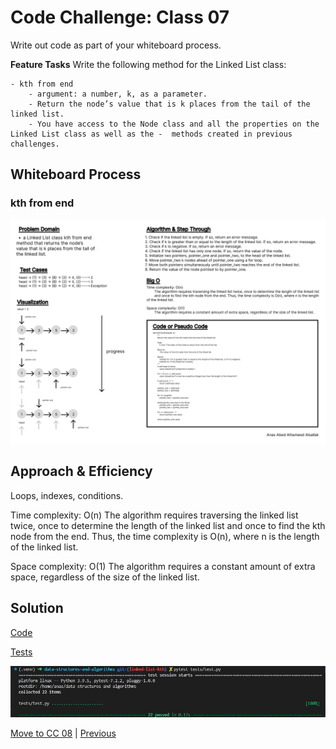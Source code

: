 # Code Challenge: Class 07

Write out code as part of your whiteboard process.

**Feature Tasks**
Write the following method for the Linked List class:

    - kth from end
        - argument: a number, k, as a parameter.
        - Return the node’s value that is k places from the tail of the linked list.
        - You have access to the Node class and all the properties on the Linked List class as well as the -  methods created in previous challenges.

## Whiteboard Process

### kth from end

![Whiteboard 10](../assets/Wireframe-10.jpg "whiteboard")

## Approach & Efficiency

Loops, indexes, conditions.

Time complexity: O(n) The algorithm requires traversing the linked list twice, once to determine the length of the linked list and once to find the kth node from the end. Thus, the time complexity is O(n), where n is the length of the linked list.

Space complexity: O(1) The algorithm requires a constant amount of extra space, regardless of the size of the linked list.

## Solution

[Code](../linkedListKth.py)

[Tests](../tests/test.py)

![Run](../assets/run7.JPG "run")

[Move to CC 08](..//README.md) | [Previous](../linked_list_insertions/README.md)
